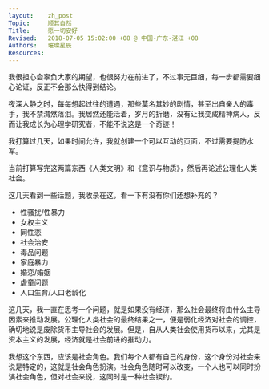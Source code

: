 ```yaml
---
layout:    zh_post
Topic:     顺其自然
Title:     愿一切安好
Revised:   2018-07-05 15:02:00 +08 @ 中国-广东-湛江 +08
Authors:   璀璨星辰
Resources:
---
```


我很担心会辜负大家的期望，也很努力在前进了，不过事无巨细，每一步都需要细心论证，反正不会那么快得到结论。

夜深人静之时，每每想起过往的遭遇，那些莫名其妙的剧情，甚至出自亲人的毒手，我不禁潸然落泪。我居然还能活着，岁月的折磨，没有让我变成精神病人，反而让我成长为心理学研究者，不能不说这是一个奇迹！

我打算过几天，如果时间允许，我就创建一个可以互动的页面，不过需要提防水军。

当前打算写完这两篇东西《人类文明》和《意识与物质》，然后再论述公理化人类社会。

这几天看到一些话题，我收录在这，看一下有没有你们还想补充的？

+ 性骚扰/性暴力
+ 女权主义
+ 同性恋
+ 社会治安
+ 毒品问题
+ 家庭暴力
+ 婚恋/婚姻
+ 虐童问题
+ 人口生育/人口老龄化

这几天，我一直在思考一个问题，就是如果没有经济，那么社会最终将由什么主导因素来推动发展。公理化人类社会的最终结果之一，便是弱化经济对社会的调控，确切地说是废除货币主导社会的发展。但是，自从人类社会使用货币以来，尤其是资本主义的发展，经济就是社会前进的推动力。

我想这个东西，应该是社会角色。我们每个人都有自己的身份，这个身份对社会来说是特定的，这就是社会角色扮演。社会角色随时可以改变，一个人也可以同时扮演社会角色，但对社会来说，这同时是一种社会锲约。